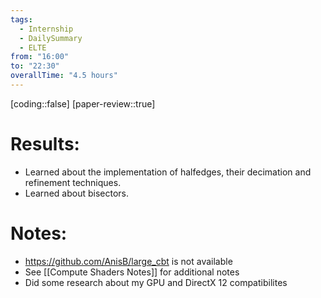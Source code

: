 ```yaml
---
tags:
  - Internship
  - DailySummary
  - ELTE
from: "16:00" 
to: "22:30"
overallTime: "4.5 hours"
---
```

[coding::false]
[paper-review::true]

# Results:
- Learned about the implementation of halfedges, their decimation and refinement techniques.
- Learned about bisectors.
# Notes:
- https://github.com/AnisB/large_cbt is not available
- See [[Compute Shaders Notes]] for additional notes
- Did some research about my GPU and DirectX 12 compatibilites 